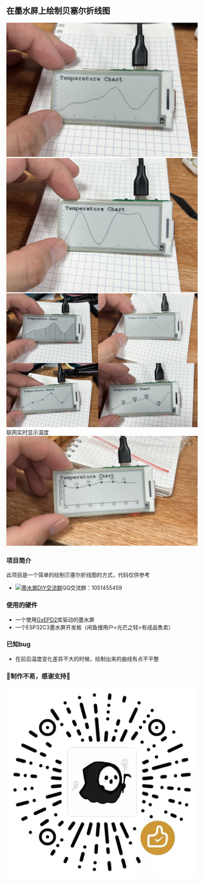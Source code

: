 ## 在墨水屏上绘制贝塞尔折线图
![image](jpg/1.jpg)
![image](jpg/2.jpg)
![image](jpg/3.jpg)
联网实时显示温度
![image](jpg/5.jpg)

### 项目简介
此项目是一个简单的绘制贝塞尔折线图的方式，代码仅供参考

- <a target="_blank" href="https://qm.qq.com/cgi-bin/qm/qr?k=OCk2mwPC4yZn-BBJlH2ehWT-2sHfC7Os&jump_from=webapi&authKey=iFtohDmv6OI7O5aD/0ogd6mODvY5vr837fherj6ruuDCK94UM5KrjicZ2cFO5dHB"><img border="0" src="http://pub.idqqimg.com/wpa/images/group.png" alt="墨水屏DIY交流群" title="墨水屏DIY交流群"></a>QQ交流群：1051455459


### 使用的硬件
- 一个使用<a target="_blank" href="https://github.com/ZinggJM/GxEPD2">GxEPD2</a>库驱动的墨水屏
- 一个ESP32C3墨水屏开发板（闲鱼搜用户<光芒之轻>有成品售卖）

### 已知bug
- 在前后温度变化差异不大的时候，绘制出来的曲线有点不平整


### 🌟制作不易，感谢支持🌟
![image](jpg/赞赏码.jpg)

